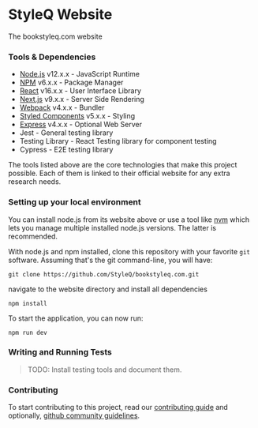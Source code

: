 # StyleQ Website
The bookstyleq.com website

### Tools & Dependencies
- [Node.js](https://nodejs.org/en/) v12.x.x - JavaScript Runtime
- [NPM](https://www.npmjs.com/) v6.x.x - Package Manager
- [React](https://reactjs.org/) v16.x.x - User Interface Library
- [Next.js](https://nextjs.org) v9.x.x - Server Side Rendering
- [Webpack](https://webpack.js.org/) v4.x.x - Bundler
- [Styled Components](https://styled-components.com/) v5.x.x - Styling
- [Express](https://expressjs.com/) v4.x.x - Optional Web Server
- Jest - General testing library
- Testing Library - React Testing library for component testing
- Cypress - E2E testing library

The tools listed above are the core technologies that make this project possible. Each of them is linked to their official website for any extra research needs.

### Setting up your local environment
You can install node.js from its website above or use a tool like [nvm][1] which lets you manage multiple installed node.js versions. The latter is recommended.

With node.js and npm installed, clone this repository with your favorite `git` software. Assuming that's the git command-line, you will have:

```
git clone https://github.com/StyleQ/bookstyleq.com.git
```

navigate to the website directory and install all dependencies

```
npm install
```

To start the application, you can now run:

```
npm run dev
```

### Writing and Running Tests

> TODO: Install testing tools and document them.

### Contributing
To start contributing to this project, read our [contributing guide][2] and optionally, [github community guidelines][3].

[1]: https://github.com/nvm-sh/nvm
[2]: https://github.com/StyleQ/website/blob/staging/Contributing.md
[3]: https://help.github.com/articles/github-community-guidelines
